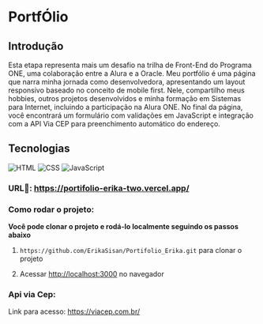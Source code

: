 # PortfÓlio

## Introdução

Esta etapa representa mais um desafio na trilha de Front-End do Programa ONE, uma colaboração entre a Alura e a Oracle. Meu portfólio é uma página que narra minha jornada como desenvolvedora, apresentando um layout responsivo baseado no conceito de mobile first. Nele, compartilho meus hobbies, outros projetos desenvolvidos e minha formação em Sistemas para Internet, incluindo a participação na Alura ONE. No final da página, você encontrará um formulário com validações em JavaScript e integração com a API Via CEP para preenchimento automático do endereço.

## Tecnologias
<div>
  <img src="https://img.shields.io/badge/HTML-239120?style=for-the-badge&logo=html5&logoColor=white" alt="HTML">
  <img src="https://img.shields.io/badge/CSS-239120?&style=for-the-badge&logo=css3&logoColor=white" alt="CSS">
  <img src="https://img.shields.io/badge/JavaScript-F7DF1E?style=for-the-badge&logo=javascript&logoColor=black" alt="JavaScript">
</div>

### URL🚀: https://portifolio-erika-two.vercel.app/

### Como rodar o projeto:

**Você pode clonar o projeto e rodá-lo localmente seguindo os passos abaixo**

1. `https://github.com/ErikaSisan/Portifolio_Erika.git` para clonar o projeto

2. Acessar [http://localhost:3000](http://localhost:3000) no navegador

### Api via Cep: 

Link para acesso: https://viacep.com.br/

